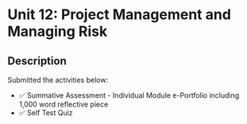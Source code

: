 # Unit 12: Project Management and Managing Risk

## Description

Submitted the activities below:
- ✅ Summative Assessment - Individual Module e-Portfolio including 1,000 word reflective piece
- ✅ Self Test Quiz












